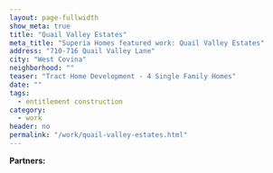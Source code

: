 ```yaml
---
layout: page-fullwidth
show_meta: true
title: "Quail Valley Estates"
meta_title: "Superia Homes featured work: Quail Valley Estates"
address: "710-716 Quail Valley Lane"
city: "West Covina"
neighborhood: ""
teaser: "Tract Home Development - 4 Single Family Homes"
date: ""
tags:
  - entitlement construction 
category:
  - work
header: no
permalink: "/work/quail-valley-estates.html"
---
```





<strong>Partners:</strong> <br> 




<!-- [<span class="back-arrow">&#8619;</span> Back to the Portfolio](/work/) -->
